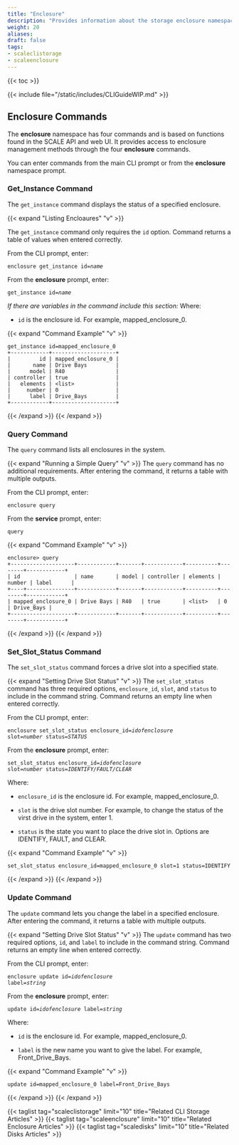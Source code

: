 ```yaml
---
title: "Enclosure"
description: "Provides information about the storage enclosure namespace in the TrueNAS CLI. Includes command syntax and common commands."
weight: 20
aliases:
draft: false
tags:
- scaleclistorage
- scaleenclosure
---
```


{{< toc >}}

{{< include file="/static/includes/CLIGuideWIP.md" >}}

## Enclosure Commands

The **enclosure** namespace has four commands and is based on functions found in the SCALE API and web UI. 
It provides access to enclosure management methods through the four **enclosure** commands. 

You can enter commands from the main CLI prompt or from the **enclosure** namespace prompt.

### Get_Instance Command

The `get_instance` command displays the status of a specified enclosure.

{{< expand "Listing Encloaures" "v" >}}

The `get_instance` command only requires the `id` option. Command returns a table of values when entered correctly.

From the CLI prompt, enter:

<code>enclosure get_instance id=<i>name</i></code>

From the **enclosure** prompt, enter:

<code>get_instance id=<i>name</i></code>

*If there are variables in the command include this section:*
Where:
* `id` is the enclosure id. For example, mapped_enclosure_0.

{{< expand "Command Example" "v" >}}
```
get_instance id=mapped_enclosure_0
+------------+--------------------+
|         id | mapped_enclosure_0 |
|       name | Drive Bays         |
|      model | R40                |
| controller | true               |
|   elements | <list>             |
|     number | 0                  |
|      label | Drive_Bays         |
+------------+--------------------+
```
{{< /expand >}}
{{< /expand >}}

### Query Command

The `query` command lists all enclosures in the system.

{{< expand "Running a Simple Query" "v" >}}
The `query` command has no additional requirements. After entering the command, it returns a table with multiple outputs.

From the CLI prompt, enter:

<code>enclosure query</code>

From the **service** prompt, enter:

<code>query</code>

{{< expand "Command Example" "v" >}}
```
enclosure> query
+--------------------+------------+-------+------------+----------+--------+------------+
| id                 | name       | model | controller | elements | number | label      |
+----+---------------+------------+-------+------------+----------+--------+------------+
| mapped_enclosure_0 | Drive Bays | R40   | true       | <list>   | 0      | Drive_Bays |
+--------------------+------------+-------+------------+----------+--------+------------+
```
{{< /expand >}}
{{< /expand >}}

### Set_Slot_Status Command

The `set_slot_status` command forces a drive slot into a specified state. 

{{< expand "Setting Drive Slot Status" "v" >}}
The `set_slot_status` command has three required options, `enclosure_id`, `slot`, and `status` to include in the command string. Command returns an empty line when entered correctly.

From the CLI prompt, enter:

<code>enclosure set_slot_status enclosure_id=<i>idofenclosure</i> slot=<i>number</i> status=<i>STATUS</i></code>

From the **enclosure** prompt, enter:

<code>set_slot_status enclosure_id=<i>idofenclosure</i> slot=<i>number</i> status=<i>IDENTIFY/FAULT/CLEAR</i></code>

Where:
* `enclosure_id` is the enclosure id. For example, mapped_enclosure_0.

* `slot` is the drive slot number. For example, to change the status of the virst drive in the system, enter 1.

* `status` is the state you want to place the drive slot in. Options are IDENTIFY, FAULT, and CLEAR.

{{< expand "Command Example" "v" >}}
```
set_slot_status enclosure_id=mapped_enclosure_0 slot=1 status=IDENTIFY
```
{{< /expand >}}
{{< /expand >}}

### Update Command

The `update` command lets you change the label in a specified enclosure. After entering the command, it returns a table with multiple outputs.

{{< expand "Setting Drive Slot Status" "v" >}}
The `update` command has two required options, `id`, and `label` to include in the command string. Command returns an empty line when entered correctly.

From the CLI prompt, enter:

<code>enclosure update id=<i>idofenclosure</i> label=<i>string</i></code>

From the **enclosure** prompt, enter:

<code>update id=<i>idofenclosure</i> label=<i>string</i></code>

Where:
* `id` is the enclosure id. For example, mapped_enclosure_0.

* `label` is the new name you want to give the label. For example, Front_Drive_Bays.

{{< expand "Command Example" "v" >}}
```
update id=mapped_enclosure_0 label=Front_Drive_Bays
```
{{< /expand >}}
{{< /expand >}}

{{< taglist tag="scaleclistorage" limit="10" title="Related CLI Storage Articles" >}}
{{< taglist tag="scaleenclosure" limit="10" title="Related Enclosure Articles" >}}
{{< taglist tag="scaledisks" limit="10" title="Related Disks Articles" >}}